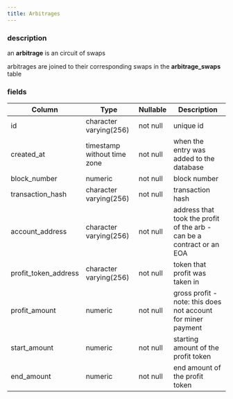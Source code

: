 ```yaml
---
title: Arbitrages
---
```

### description

an **arbitrage** is an circuit of swaps

arbitrages are joined to their corresponding swaps in the **arbitrage_swaps** table

### fields

| Column               | Type                        | Nullable | Description                                                           |
|----------------------|-----------------------------|----------|-----------------------------------------------------------------------|
| id                   | character varying(256)      | not null | unique id                                                             |
| created_at           | timestamp without time zone | not null | when the entry was added to the database                              |
| block_number         | numeric                     | not null | block number                                                          |
| transaction_hash     | character varying(256)      | not null | transaction hash                                                      |
| account_address      | character varying(256)      | not null | address that took the profit of the arb - can be a contract or an EOA |
| profit_token_address | character varying(256)      | not null | token that profit was taken in                                        |
| profit_amount        | numeric                     | not null | gross profit - note: this does not account for miner payment          |
| start_amount         | numeric                     | not null | starting amount of the profit token                                   |
| end_amount           | numeric                     | not null | end amount of the profit token                                        |
